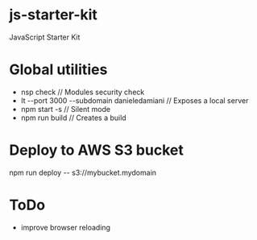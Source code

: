 # js-starter-kit
JavaScript Starter Kit

# Global utilities
 - nsp check // Modules security check
 - lt --port 3000 --subdomain danieledamiani // Exposes a local server
 - npm start -s // Silent mode
 - npm run build // Creates a build

 # Deploy to AWS S3 bucket
 npm run deploy -- s3://mybucket.mydomain

 # ToDo
 - improve browser reloading
